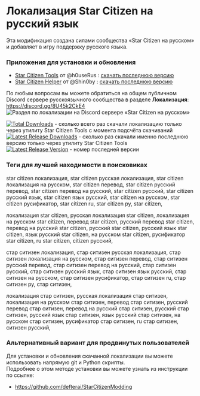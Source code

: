 # Локализация Star Citizen на русский язык

Эта модификация создана силами сообщества «Star Citizen на русском» и добавляет в игру поддержку русского языка.  

### Приложения для установки и обновления

* [Star Citizen Tools](https://github.com/h0useRus/StarCitizen) от @h0useRus : [скачать последнюю версию](https://github.com/h0useRus/StarCitizen/releases/latest)
* [Star Citizen Helper](https://github.com/Shin0by/StarCitizen-Helper) от @Shin0by : [скачать последнюю версию](https://github.com/Shin0by/StarCitizen-Helper/releases/latest)

По любым вопросам вы можете обратиться на общем публичном Discord сервере русскоязычного сообщества в разделе **Локализация**: https://discord.gg/8U45k2CkE4  
![Раздел по локализации на Discord сервере «Star Citizen на русском»](https://media.discordapp.net/attachments/291284444810182656/883382193370595328/unknown.png)

[![Total Downloads](https://img.shields.io/github/downloads/n1ghter/StarCitizenRu/total.svg)](https://github.com/n1ghter/StarCitizenRu/releases) - сколько всего раз скачали локализацию только через утилиту Star Citizen Tools с момента подсчёта скачиваний  
[![Latest Release Downloads](https://img.shields.io/github/downloads/n1ghter/StarCitizenRu/latest/total)](https://github.com/n1ghter/StarCitizenRu/releases/latest) - сколько раз скачали именно последнюю версию только через утилиту Star Citizen Tools  
[![Latest Release Version](https://img.shields.io/github/release/n1ghter/StarCitizenRu?sort=date)](https://github.com/n1ghter/StarCitizenRu/releases/latest) - номер последней версии  

### Теги для лучшей находимости в поисковиках
star citizen локализация, star citizen русская локализация, star citizen локализация на русском, 
star citizen перевод, star citizen русский перевод, star citizen перевод на русский, 
star citizen русский, star citizen русский язык, star citizen язык русский, star citizen на русском, 
star citizen русификатор, star citizen ru, star citizen ру, star citizen,

локализация star citizen, русская локализация star citizen, локализация на русском star citizen, 
перевод star citizen, русский перевод star citizen, перевод на русский star citizen, 
русский star citizen, русский язык star citizen, язык русский star citizen, на русском star citizen, 
русификатор star citizen, ru star citizen, citizen русский, 

стар ситизен локализация, стар ситизен русская локализация, стар ситизен локализация на русском, 
стар ситизен перевод, стар ситизен русский перевод, стар ситизен перевод на русский, 
стар ситизен русский, стар ситизен русский язык, стар ситизен язык русский, стар ситизен на русском, 
стар ситизен русификатор, стар ситизен ru, стар ситизен ру, стар ситизен,

локализация стар ситизен, русская локализация стар ситизен, локализация на русском стар ситизен, 
перевод стар ситизен, русский перевод стар ситизен, перевод на русский стар ситизен, 
русский стар ситизен, русский язык стар ситизен, язык русский стар ситизен, на русском стар ситизен, 
русификатор стар ситизен, ru стар ситизен, ситизен русский, 

### Альтернативный вариант для продвинутых пользователей

Для установки и обновления скачанной локализации вы можете использовать напрямую git и Python скрипты.  
Подробнее о этом методе установки вы можете узнать из инструкции по ссылке:  
* https://github.com/defterai/StarCitizenModding
